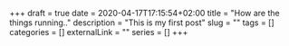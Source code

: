 +++ 
draft = true
date = 2020-04-17T17:15:54+02:00
title = "How are the things running.."
description = "This is my first post"
slug = "" 
tags = []
categories = []
externalLink = ""
series = []
+++
